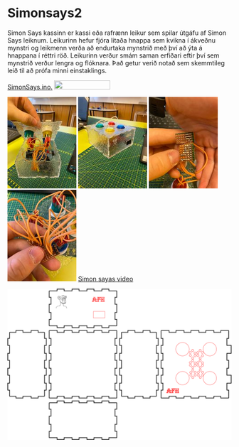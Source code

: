 # Simonsays2
Simon Says kassinn er kassi eða rafrænn leikur sem spilar útgáfu af Simon Says leiknum. Leikurinn hefur fjóra litaða hnappa sem kvikna í ákveðnu mynstri og leikmenn verða að endurtaka mynstrið með því að ýta á hnappana í réttri röð. Leikurinn verður smám saman erfiðari eftir því sem mynstrið verður lengra og flóknara. Það getur verið notað sem skemmtileg leið til að prófa minni einstaklings.

[SimonSays.ino.](https://github.com/sparkfun/SIK-Guide-Code/blob/master/SIK_Circuit_2C-SimonSays/SIK_Circuit_2C-SimonSays.ino)
<img src="linkur á ljósmynd" width="50%" height="50%">

![texti](https://github.com/AndriFannar06/Simonsays2/blob/amain/images/338378994_747060477071461_5933528377931263104_n.jpg)
![texti](https://github.com/AndriFannar06/Simonsays2/blob/amain/images/338526079_144328481894997_6105890853244577248_n.jpg)
![texti](https://github.com/AndriFannar06/Simonsays2/blob/amain/images/338558554_925661602103650_6143901968685206051_n.jpg)
![texti](https://github.com/AndriFannar06/Simonsays2/blob/amain/images/338560975_176171062005881_996143728947476546_n.jpg)
[Simon sayas video](https://youtube.com/shorts/A4RwmO8tJPM?feature=share)

![texti](https://github.com/AndriFannar06/Simonsays2/blob/amain/kassi.svg)
